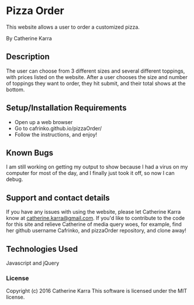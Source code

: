 # Pizza Order

This website allows a user to order a customized pizza.

By Catherine Karra

## Description

The user can choose from 3 different sizes and several different toppings, with prices listed on the website. After a user chooses the size and number of toppings they want to order, they hit submit, and their total shows at the bottom.

## Setup/Installation Requirements

* Open up a web browser
* Go to cafrinko.github.io/pizzaOrder/
* Follow the instructions, and enjoy!

## Known Bugs

I am still working on getting my output to show because I had a virus on my computer for most of the day, and I finally just took it off, so now I can debug.

## Support and contact details

If you have any issues with using the website, please let Catherine Karra know at catherine.karra@gmail.com. If you'd like to contribute to the code for this site and relieve Catherine of media query woes, for example, find her github username Cafrinko, and pizzaOrder repository, and clone away!

## Technologies Used

Javascript and jQuery

### License

Copyright (c) 2016 Catherine Karra
This software is licensed under the MIT license.
